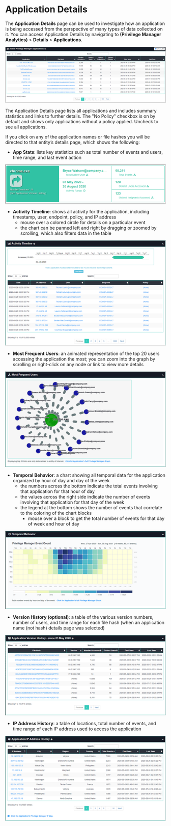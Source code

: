 [title]: # (Application Details)
[tags]: # (Privilege Manager,Privileged Behavior Analytics,PBA,Operations,Application,Details)
[priority]: # (4570)

# Application Details

The **Application Details** page can be used to investigate how an application is being accessed from the perspective of many types of data collected on it.
You can access Application Details by navigating to **(Privilege Manager Analytics)** > **Details** > **Applications**.

![Application List](images/details-apps.png "Application List")

The Application Details page lists all applications and includes summary statistics and links to further details.  The "No Policy" checkbox is on by default and shows only applications without a policy applied.  Uncheck to see all applications.

If you click on any of the application names or file hashes you will be directed to that entity’s details page, which shows the following:

* **App Stats**: lists key statistics such as total number of events and users, time range, and last event action

![Application Statistics](images/details-apps-stats.png "Application Statistics")

* **Activity Timeline**: shows all activity for the application, including timestamp, user, endpoint, policy, and IP address
  * mouse over a colored circle for details on a particular event
  * the chart can be panned left and right by dragging or zoomed by scrolling, which also filters data in the table

![Application Activity](images/details-apps-activity.png "Application Activity")

* **Most Frequent Users**: an animated representation of the top 20 users accessing the application the most; you can zoom into the graph by scrolling or right-click on any node or link to view more details

![Most Frequent Users](images/details-apps-frequent.png "Most Frequent Users")

* **Temporal Behavior**: a chart showing all temporal data for the application organized by hour of day and day of the week
  * the numbers across the bottom indicate the total events involving that application for that hour of day
  * the values across the right side indicate the number of events involving that application for that day of the week
  * the legend at the bottom shows the number of events that correlate to the coloring of the chart blocks
    * mouse over a block to get the total number of events for that day of week and hour of day

![Temporal Behavior](images/details-apps-temporal.png "Temporal Behavior")

* **Version History (optional)**: a table of the various version numbers, number of users, and time range for each file hash (when an application name (not hash) details page was selected)

![Version History](images/details-apps-version.png "Version History")

* **IP Address History**: a table of locations, total number of events, and time range of each IP address used to access the application

![IP Address History](images/details-apps-ipaddress.png "IP Address History")
